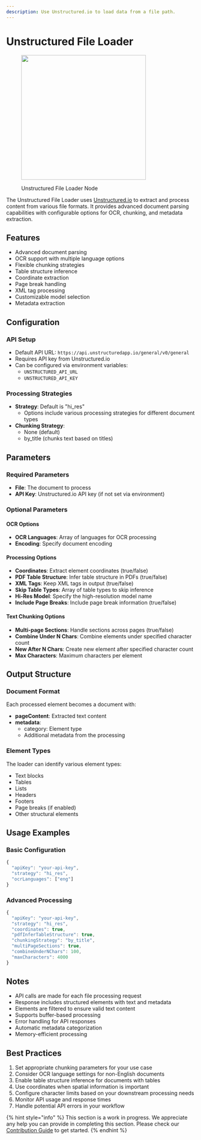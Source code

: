 ```yaml
---
description: Use Unstructured.io to load data from a file path.
---
```


# Unstructured File Loader

<figure><img src="../../../.gitbook/assets/image (90).png" alt="" width="332"><figcaption><p>Unstructured File Loader Node</p></figcaption></figure>

The Unstructured File Loader uses [Unstructured.io](https://unstructured.io) to extract and process content from various file formats. It provides advanced document parsing capabilities with configurable options for OCR, chunking, and metadata extraction.

## Features
- Advanced document parsing
- OCR support with multiple language options
- Flexible chunking strategies
- Table structure inference
- Coordinate extraction
- Page break handling
- XML tag processing
- Customizable model selection
- Metadata extraction

## Configuration

### API Setup
- Default API URL: `https://api.unstructuredapp.io/general/v0/general`
- Requires API key from Unstructured.io
- Can be configured via environment variables:
  - `UNSTRUCTURED_API_URL`
  - `UNSTRUCTURED_API_KEY`

### Processing Strategies
- **Strategy**: Default is "hi_res"
  - Options include various processing strategies for different document types
- **Chunking Strategy**:
  - None (default)
  - by_title (chunks text based on titles)

## Parameters

### Required Parameters
- **File**: The document to process
- **API Key**: Unstructured.io API key (if not set via environment)

### Optional Parameters

#### OCR Options
- **OCR Languages**: Array of languages for OCR processing
- **Encoding**: Specify document encoding

#### Processing Options
- **Coordinates**: Extract element coordinates (true/false)
- **PDF Table Structure**: Infer table structure in PDFs (true/false)
- **XML Tags**: Keep XML tags in output (true/false)
- **Skip Table Types**: Array of table types to skip inference
- **Hi-Res Model**: Specify the high-resolution model name
- **Include Page Breaks**: Include page break information (true/false)

#### Text Chunking Options
- **Multi-page Sections**: Handle sections across pages (true/false)
- **Combine Under N Chars**: Combine elements under specified character count
- **New After N Chars**: Create new element after specified character count
- **Max Characters**: Maximum characters per element

## Output Structure

### Document Format
Each processed element becomes a document with:
- **pageContent**: Extracted text content
- **metadata**: 
  - category: Element type
  - Additional metadata from the processing

### Element Types
The loader can identify various element types:
- Text blocks
- Tables
- Lists
- Headers
- Footers
- Page breaks (if enabled)
- Other structural elements

## Usage Examples

### Basic Configuration
```typescript
{
  "apiKey": "your-api-key",
  "strategy": "hi_res",
  "ocrLanguages": ["eng"]
}
```

### Advanced Processing
```typescript
{
  "apiKey": "your-api-key",
  "strategy": "hi_res",
  "coordinates": true,
  "pdfInferTableStructure": true,
  "chunkingStrategy": "by_title",
  "multiPageSections": true,
  "combineUnderNChars": 100,
  "maxCharacters": 4000
}
```

## Notes
- API calls are made for each file processing request
- Response includes structured elements with text and metadata
- Elements are filtered to ensure valid text content
- Supports buffer-based processing
- Error handling for API responses
- Automatic metadata categorization
- Memory-efficient processing

## Best Practices
1. Set appropriate chunking parameters for your use case
2. Consider OCR language settings for non-English documents
3. Enable table structure inference for documents with tables
4. Use coordinates when spatial information is important
5. Configure character limits based on your downstream processing needs
6. Monitor API usage and response times
7. Handle potential API errors in your workflow

{% hint style="info" %}
This section is a work in progress. We appreciate any help you can provide in completing this section. Please check our [Contribution Guide](../../../contributing/) to get started.
{% endhint %}
